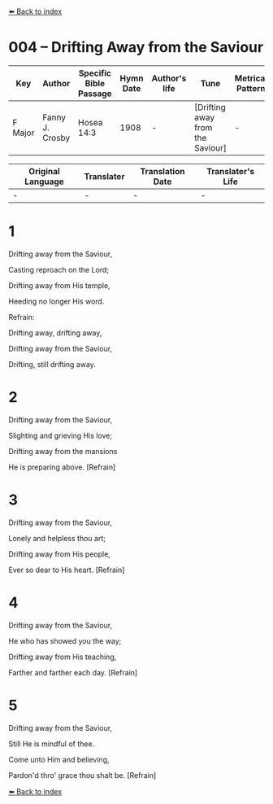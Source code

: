 [⬅️ Back to index](../README.md)

# 004 – Drifting Away from the Saviour

Key | Author   | Specific Bible Passage     |Hymn Date |Author's life |Tune |Metrical Pattern   |Composer/Source
-- | --------- | ---------------------------|----------|--------------|-----|-------------------|-------------  
F Major |Fanny J. Crosby |Hosea 14:3 |1908 |- |[Drifting away from the Saviour] |- |I. Allan Sankey

Original Language | Translater | Translation Date   | Translater's Life  
----------------- | --------- | --------------------|-------------     
\- |- |- |-




# 1

Drifting away from the Saviour,

Casting reproach on the Lord;

Drifting away from His temple,

Heeding no longer His word.



Refrain:

Drifting away, drifting away,

Drifting away from the Saviour,

Drifting, still drifting away.



# 2

Drifting away from the Saviour,

Slighting and grieving His love;

Drifting away from the mansions

He is preparing above.  [Refrain]



# 3

Drifting away from the Saviour, 

Lonely and helpless thou art;

Drifting away from His people,

Ever so dear to His heart.  [Refrain]



# 4

Drifting away from the Saviour,

He who has showed you the way;

Drifting away from His teaching,

Farther and farther each day.  [Refrain]



# 5

Drifting away from the Saviour,

Still He is mindful of thee.

Come unto Him and believing,

Pardon'd thro' grace thou shalt be.  [Refrain]

[⬅️ Back to index](../README.md)
